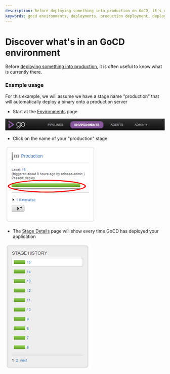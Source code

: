 ```yaml
---
description: Before deploying something into production on GoCD, it's useful to understand what is currently there.
keywords: gocd environments, deployments, production deployment, deploy to environment, deploy application
---
```



# Discover what's in an GoCD environment

Before [deploying something into production](rm_deploy_to_environment.md), it is often useful to know what is currently there.

### Example usage

For this example, we will assume we have a stage name "production" that will automatically deploy a binary onto a production server

-   Start at the [Environments](../navigation/environments_page.md) page

![](../resources/images/topnav_environments.png)

-   Click on the name of your "production" stage

![](../resources/images/2_click_stage_activity.png)

-   The [Stage Details](../navigation/stage_details_page.md) page will show every time GoCD has deployed your application

![](../resources/images/3_stage_activity.png)
